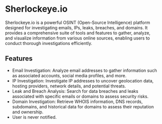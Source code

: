 # Sherlockeye.io

Sherlockeye.io is a powerful OSINT (Open-Source Intelligence) platform designed for investigating emails, IPs, leaks, breaches, and domains. It provides a comprehensive suite of tools and features to gather, analyze, and visualize information from various online sources, enabling users to conduct thorough investigations efficiently.

## Features

- Email Investigation: Analyze email addresses to gather information such as associated accounts, social media profiles, and more.
- IP Investigation: Investigate IP addresses to uncover geolocation data, hosting providers, network details, and potential threats.
- Leak and Breach Analysis: Search for data breaches and leaks associated with specific emails or domains to assess security risks.
- Domain Investigation: Retrieve WHOIS information, DNS records, subdomains, and historical data for domains to assess their reputation and ownership.
- User is never notified.
